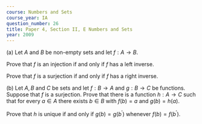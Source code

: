 ```yaml
---
course: Numbers and Sets
course_year: IA
question_number: 26
title: Paper 4, Section II, E Numbers and Sets
year: 2009
---
```




(a) Let $A$ and $B$ be non-empty sets and let $f: A \rightarrow B$.

Prove that $f$ is an injection if and only if $f$ has a left inverse.

Prove that $f$ is a surjection if and only if $f$ has a right inverse.

(b) Let $A, B$ and $C$ be sets and let $f: B \rightarrow A$ and $g: B \rightarrow C$ be functions. Suppose that $f$ is a surjection. Prove that there is a function $h: A \rightarrow C$ such that for every $a \in A$ there exists $b \in B$ with $f(b)=a$ and $g(b)=h(a)$.

Prove that $h$ is unique if and only if $g(b)=g\left(b^{\prime}\right)$ whenever $f(b)=f\left(b^{\prime}\right)$.